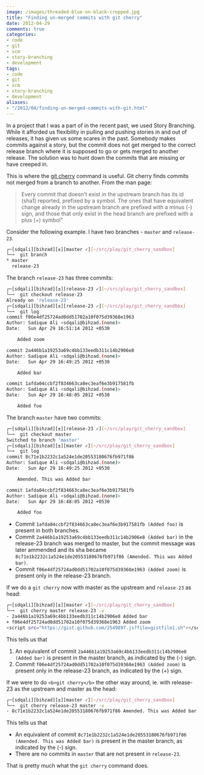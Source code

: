 ```yaml
---
image: /images/threaded-blue-on-black-cropped.jpg
title: "Finding un-merged commits with git cherry"
date: 2012-04-29
comments: true
categories:
- code
- git
- scm
- story-branching
- development
tags:
- code
- git
- scm
- story-branching
- development
aliases:
- "/2012/04/finding-un-merged-commits-with-git.html"
---
```


In a project that I was a part of in the recent past, we used Story Branching. While it afforded us flexibility in pulling and pushing stories in and out of releases, it has given us some scares in the past. Somebody makes commits against a story, but the commit does not get merged to the correct release branch where it is supposed to go or gets merged to another release. The solution was to hunt down the commits that are missing or have creeped in.

This is where the [git cherry](http://linux.die.net/man/1/git-cherry) command is useful. Git cherry finds commits not merged from a branch to another. From the man page:

> Every commit that doesn't exist in the upstream branch has its id (sha1) reported, prefixed by a symbol. The ones that have equivalent change already in the upstream branch are prefixed with a minus (-) sign, and those that only exist in the head branch are prefixed with a plus (+) symbol"

<!--more-->

Consider the following example. I have two branches - `master` and `release-23`.

```bash
┌─[sdqali][bihzad][±][master ✓][~/src/play/git_cherry_sandbox]
└─➞  git branch
* master
  release-23
```

The branch `release-23` has three commits:

```bash
┌─[sdqali][bihzad][±][release-23 ✓][~/src/play/git_cherry_sandbox]
└─➞  git checkout release-23
Already on 'release-23'
┌─[sdqali][bihzad][±][release-23 ✓][~/src/play/git_cherry_sandbox]
└─➞  git log
commit f06e4df25724ad0dd51702a10f075d39368e1963
Author: Sadique Ali <sdqali@bihzad.(none)>
Date:   Sun Apr 29 16:51:14 2012 +0530

    Added zoom

commit 2a446b1a19253a69c4bb133eedb311c14b2906e8
Author: Sadique Ali <sdqali@bihzad.(none)>
Date:   Sun Apr 29 16:49:25 2012 +0530

    Added bar

commit 1afda04ccbf2f834663ca8ec3eaf6e3b917581fb
Author: Sadique Ali <sdqali@bihzad.(none)>
Date:   Sun Apr 29 16:48:05 2012 +0530

    Added foo
```

The branch `master` have two commits:

```bash
┌─[sdqali][bihzad][±][release-23 ✓][~/src/play/git_cherry_sandbox]
└─➞  git checkout master
Switched to branch 'master'
┌─[sdqali][bihzad][±][master ✓][~/src/play/git_cherry_sandbox]
└─➞  git log
commit 8c71e1b2232c1a524e1de20553180676fb971f86
Author: Sadique Ali <sdqali@bihzad.(none)>
Date:   Sun Apr 29 16:49:25 2012 +0530

    Amended. This was Added bar

commit 1afda04ccbf2f834663ca8ec3eaf6e3b917581fb
Author: Sadique Ali <sdqali@bihzad.(none)>
Date:   Sun Apr 29 16:48:05 2012 +0530

    Added foo
```

* Commit `1afda04ccbf2f834663ca8ec3eaf6e3b917581fb (Added foo)` is present in both branches.
* Commit `2a446b1a19253a69c4bb133eedb311c14b2906e8 (Added bar)` in the release-23 branch was merged to master, but the commit message was later ammended and its sha became `8c71e1b2232c1a524e1de20553180676fb971f86 (Amended. This was Added bar)`.
* Commit `f06e4df25724ad0dd51702a10f075d39368e1963 (Added zoom)` is present only in the release-23 branch.

If we do a `git cherry` now with master as the upstream and `release-23` as head:

```bash
┌─[sdqali][bihzad][±][master ✓][~/src/play/git_cherry_sandbox]
└─➞  git cherry master release-23 -v
- 2a446b1a19253a69c4bb133eedb311c14b2906e8 Added bar
+ f06e4df25724ad0dd51702a10f075d39368e1963 Added zoom
<script src="https://gist.github.com/2549897.js?file=gistfile1.sh"></script>
```

This tells us that

1. An equivalent of commit `2a446b1a19253a69c4bb133eedb311c14b2906e8 (Added bar)` is present in the master branch, as indicated by the (-) sign.
2. Commit `f06e4df25724ad0dd51702a10f075d39368e1963 (Added zoom)` is present only in the release-23 branch, as indicated by the (+) sign.

If we were to do `<b>git cherry</b>` the other way around, ie. with release-23 as the upstream and master as the head:

```bash
┌─[sdqali][bihzad][±][master ✓][~/src/play/git_cherry_sandbox]
└─➞  git cherry release-23 master -v
- 8c71e1b2232c1a524e1de20553180676fb971f86 Amended. This was Added bar
```

This tells us that

* An equivalent of commit `8c71e1b2232c1a524e1de20553180676fb971f86 (Amended. This was Added bar)` is present in the master branch, as indicated by the (-) sign.
* There are no commits in `master` that are not present in `release-23`.

That is pretty much what the `git cherry` command does.
